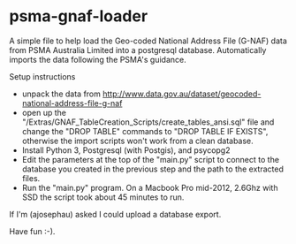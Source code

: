 # psma-gnaf-loader

A simple file to help load the Geo-coded National Address File (G-NAF) data from PSMA Australia Limited into a postgresql database. Automatically imports the data following the PSMA's guidance.

Setup instructions
- unpack the data from http://www.data.gov.au/dataset/geocoded-national-address-file-g-naf
- open up the "/Extras/GNAF_TableCreation_Scripts/create_tables_ansi.sql" file and change the "DROP TABLE" commands to "DROP TABLE IF EXISTS", otherwise the import scripts won't work from a clean database.
- Install Python 3, Postgresql (with Postgis), and psycopg2
- Edit the parameters at the top of the "main.py" script to connect to the database you created in the previous step and the path to the extracted files.
- Run the "main.py" program. On a Macbook Pro mid-2012, 2.6Ghz with SSD the script took about 45 minutes to run.

If I'm (ajosephau) asked I could upload a database export.

Have fun :-).
